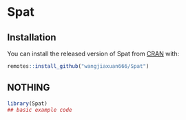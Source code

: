 
<!-- README.md is generated from README.Rmd. Please edit that file -->

# Spat

<!-- badges: start -->
<!-- badges: end -->

## Installation

You can install the released version of Spat from
[CRAN](https://CRAN.R-project.org) with:

``` r
remotes::install_github("wangjiaxuan666/Spat")
```

## NOTHING

``` r
library(Spat)
## basic example code
```
